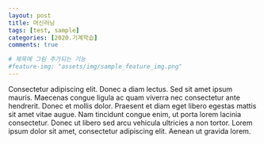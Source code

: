 ```yaml
---
layout: post
title: 머신러닝
tags: [test, sample]
categories: [2020.기계학습]
comments: true

# 제목에 그림 추가되는 기능
#feature-img: "assets/img/sample_feature_img.png"
---
```

Consectetur adipiscing elit. Donec a diam lectus. Sed sit amet ipsum mauris. Maecenas congue ligula ac quam viverra nec consectetur ante hendrerit. Donec et mollis dolor. Praesent et diam eget libero egestas mattis sit amet vitae augue. Nam tincidunt congue enim, ut porta lorem lacinia consectetur. Donec ut libero sed arcu vehicula ultricies a non tortor. Lorem ipsum dolor sit amet, consectetur adipiscing elit. Aenean ut gravida lorem.

